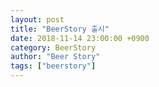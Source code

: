 ```yaml
---
layout: post 
title: "BeerStory 출시" 
date: 2018-11-14 23:00:00 +0900
category: BeerStory
author: "Beer Story"
tags: ["beerstory"]
---
```




